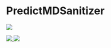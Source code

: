 # PredictMDSanitizer


<p>
<a
href="https://doi.org/10.5281/zenodo.1291209">
<img
src="https://zenodo.org/badge/109460252.svg"/>
</a>
</p>

<p>
<a
href="https://travis-ci.com/bcbi/PredictMDSanitizer.jl/branches">
<img
src="https://travis-ci.com/bcbi/PredictMDSanitizer.jl.svg?branch=master">
</a>
<a
href="https://codecov.io/gh/bcbi/PredictMDSanitizer.jl">
<img
src="https://codecov.io/gh/bcbi/PredictMDSanitizer.jl/branch/master/graph/badge.svg">
</a>
</p>
